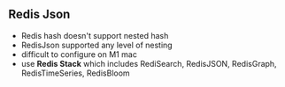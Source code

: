 ## Redis Json

- Redis hash doesn't support nested hash
- RedisJson supported any level of nesting
- difficult to configure on M1 mac
- use **Redis Stack** which includes RediSearch, RedisJSON, RedisGraph, RedisTimeSeries, RedisBloom
